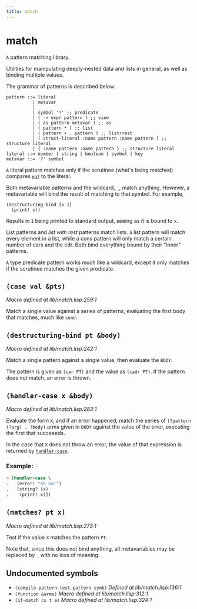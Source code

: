 ```yaml
---
title: match
---
```

# match
`A` pattern matching library.

Utilities for manipulating deeply-nested data and lists in general, as
well as binding multiple values.

The grammar of patterns is described below:
```
pattern ::= literal
          | metavar
          | _
          | symbol '?' ;; predicate
          | ( -> expr pattern ) ;; view
          | ( as pattern metavar ) ;; as
          | ( pattern * ) ;; list
          | ( pattern + . pattern ) ;; list+rest
          | ( struct-literal :name pattern :name pattern ) ;; structure literal
          | { :name pattern :name pattern } ;; structure literal
literal ::= number | string | boolean | symbol | key
metavar ::= '?' symbol
```

`A` literal pattern matches only if the scrutinee (what's being matched)
compares [`eq?`](lib.type.md#eq-x-y) to the literal.

Both metavariable patterns and the wildcard, `_`, match
anything. However, a metavariable will bind the result of matching to
that symbol. For example,

```
(destructuring-bind [x 1]
  (print! x))
```

Results in `1` being printed to standard output, seeing as it is bound
to `x`.

List patterns and _list with rest_ patterns match lists. `A` list pattern
will match every element in a list, while a cons pattern will only match
a certain number of cars and the cdr. Both bind everything bound by
their "inner" patterns.

`A` type predicate pattern works much like a wildcard, except it only
matches if the scrutinee matches the given predicate.

## `(case val &pts)`
*Macro defined at lib/match.lisp:259:1*

Match a single value against a series of patterns, evaluating the
first body that matches, much like `cond`.

## `(destructuring-bind pt &body)`
*Macro defined at lib/match.lisp:242:1*

Match a single pattern against a single value, then evaluate the `BODY`.

The pattern is given as `(car PT)` and the value as `(cadr PT)`.  If
the pattern does not match, an error is thrown.

## `(handler-case x &body)`
*Macro defined at lib/match.lisp:283:1*

Evaluate the form `X`, and if an error happened, match the series
of `(?pattern (?arg) . ?body)` arms given in `BODY` against the value of
the error, executing the first that succeeeds.

In the case that `X` does not throw an error, the value of that
expression is returned by [`handler-case`](lib.match.md#handler-case-x-body).

### Example:

```cl
> (handler-case \
.   (error! "oh no!")
.   [string? (x)
.    (print! x)])
```

## `(matches? pt x)`
*Macro defined at lib/match.lisp:273:1*

Test if the value `X` matches the pattern `PT`.

Note that, since this does not bind anything, all metavariables may be
replaced by `_` with no loss of meaning.

## Undocumented symbols
 - `(compile-pattern-test pattern symb)` *Defined at lib/match.lisp:136:1*
 - `(function &arms)` *Macro defined at lib/match.lisp:312:1*
 - `(if-match cs t e)` *Macro defined at lib/match.lisp:324:1*
